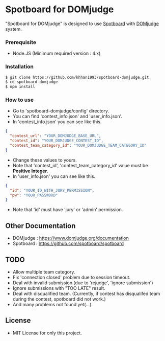# Spotboard for DOMjudge

"Spotboard for DOMjudge" is designed to use [Spotboard](https://github.com/spotboard/spotboard) with [DOMjudge](https://github.com/DOMjudge/domjudge) system.

### Prerequisite
  - Node.JS (Minimum required version : 4.x)

### Installation
```sh
$ git clone https://github.com/khhan1993/spotboard-domjudge.git
$ cd spotboard-domjudge
$ npm install
```

### How to use
  - Go to 'spotboard-domjudge/config' directory.
  - You can find 'contest_info.json' and 'user_info.json'.
  - In 'contest_info.json' you can see like this.
```json
{
  "contest_url": "YOUR_DOMJUDGE_BASE_URL",
  "contest_id": "YOUR_DOMJUDGE_CONTEST_ID",
  "contest_team_category_id": "YOUR_DOMJUDGE_TEAM_CATEGORY_ID"
}
```
  - Change these values to yours.
  - Note that 'contest_id', 'contest_team_category_id' value must be **Positive Integer**.
  - In 'user_info.json' you can see like this.
```json
{
  "id": "YOUR_ID_WITH_JURY_PERMISSION",
  "pw": "YOUR_PASSWORD"
}
```
  - Note that 'id' must have 'jury' or 'admin' permission.

## Other Documentation
  - DOMjudge : https://www.domjudge.org/documentation
  - Spotboard : https://github.com/spotboard/spotboard

## TODO
  - Allow multiple team category.
  - Fix 'connection closed' problem due to session timeout.
  - Deal with invalid submission (due to 'rejudge', 'ignore submission')
  - Ignore submissions with "TOO LATE" result.
  - Deal with disqualified team. (Currently, if contest has disqualifed team during the contest, spotboard did not work.)
  - And many problems not found yet(...).

## License
  - MIT License for only this project.
